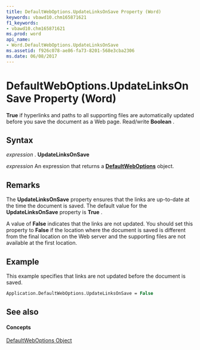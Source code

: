 ```yaml
---
title: DefaultWebOptions.UpdateLinksOnSave Property (Word)
keywords: vbawd10.chm165871621
f1_keywords:
- vbawd10.chm165871621
ms.prod: word
api_name:
- Word.DefaultWebOptions.UpdateLinksOnSave
ms.assetid: f926c078-ae86-fa73-8201-568e3cba2306
ms.date: 06/08/2017
---
```



# DefaultWebOptions.UpdateLinksOnSave Property (Word)

 **True** if hyperlinks and paths to all supporting files are automatically updated before you save the document as a Web page. Read/write **Boolean** .


## Syntax

 _expression_ . **UpdateLinksOnSave**

 _expression_ An expression that returns a **[DefaultWebOptions](Word.DefaultWebOptions.md)** object.


## Remarks

The  **UpdateLinksOnSave** property ensures that the links are up-to-date at the time the document is saved. The default value for the **UpdateLinksOnSave** property is **True** .

A value of  **False** indicates that the links are not updated. You should set this property to **False** if the location where the document is saved is different from the final location on the Web server and the supporting files are not available at the first location.


## Example

This example specifies that links are not updated before the document is saved.


```vb
Application.DefaultWebOptions.UpdateLinksOnSave = False
```


## See also


#### Concepts


[DefaultWebOptions Object](Word.DefaultWebOptions.md)

